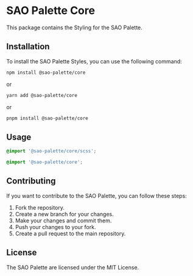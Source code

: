 # SAO Palette Core

This package contains the Styling for the SAO Palette.

## Installation

To install the SAO Palette Styles, you can use the following command:

```bash
npm install @sao-palette/core
```

or

```bash
yarn add @sao-palette/core
```

or

```bash
pnpm install @sao-palette/core
```

## Usage

```scss
@import '@sao-palette/core/scss';
```

```css
@import '@sao-palette/core';
```

## Contributing

If you want to contribute to the SAO Palette, you can follow these steps:

1. Fork the repository.
2. Create a new branch for your changes.
3. Make your changes and commit them.
4. Push your changes to your fork.
5. Create a pull request to the main repository.

## License

The SAO Palette are licensed under the MIT License.
